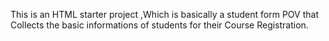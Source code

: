 This is an HTML starter project ,Which is basically a student form POV that Collects the basic informations of students for their Course Registration. 
